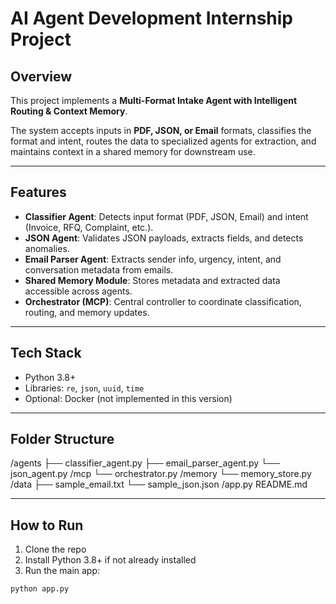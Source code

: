 # AI Agent Development Internship Project

## Overview

This project implements a **Multi-Format Intake Agent with Intelligent Routing & Context Memory**.

The system accepts inputs in **PDF, JSON, or Email** formats, classifies the format and intent, routes the data to specialized agents for extraction, and maintains context in a shared memory for downstream use.

---

## Features

- **Classifier Agent**: Detects input format (PDF, JSON, Email) and intent (Invoice, RFQ, Complaint, etc.).
- **JSON Agent**: Validates JSON payloads, extracts fields, and detects anomalies.
- **Email Parser Agent**: Extracts sender info, urgency, intent, and conversation metadata from emails.
- **Shared Memory Module**: Stores metadata and extracted data accessible across agents.
- **Orchestrator (MCP)**: Central controller to coordinate classification, routing, and memory updates.

---

## Tech Stack

- Python 3.8+
- Libraries: `re`, `json`, `uuid`, `time`
- Optional: Docker (not implemented in this version)
  
---

## Folder Structure

/agents
├── classifier_agent.py
├── email_parser_agent.py
└── json_agent.py
/mcp
└── orchestrator.py
/memory
└── memory_store.py
/data
├── sample_email.txt
└── sample_json.json
/app.py
README.md


---

## How to Run

1. Clone the repo
2. Install Python 3.8+ if not already installed
3. Run the main app:

```bash
python app.py
